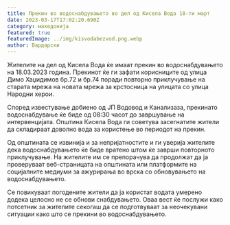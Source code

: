 ```yaml
---
title: Прекин во водоснабдувањето во дел од Кисела Вода 18-ти март
date: 2023-03-17T17:02:20.690Z
category: македонија
featured: true
featuredImage: ../img/kisvodabezvod.png.webp
author: Вардарски
---
```


Жителите на дел од Кисела Вода ќе имаат прекин во водоснабдувањето на 18.03.2023 година. Прекинот ќе ги зафати корисниците од улица Димо Хаџидимов бр.72 и бр.74 поради повторно приклучување на старата мрежа на новата мрежа за крстосница на улицата со улица Народни херои.

Според известување добиено од ЈП Водовод и Канализаза, прекинато водоснабдување ќе биде од 08:30 часот до завршување на интервенцијата. Општина Кисела Вода ги советува засегнатите жители да складираат доволно вода за користење во периодот на прекин.

Од општината се извинија и за непријатностите и ги уверија жителите дека водоснабдувањето ќе биде вратено штом ќе заврши повторното приклучување. На жителите им се препорачува да продолжат да ја проверуваат веб-страницата на општината или платформите на социјалните медиуми за ажурирања во врска со обновувањето на водоснабдувањето.

Се повикуваат погодените жители да ја користат водата умерено додека целосно не се обнови снабдувањето. Оваа вест ќе послужи како потсетник за жителите секогаш да се подготвуваат за неочекувани ситуации како што се прекини во водоснабдувањето.
